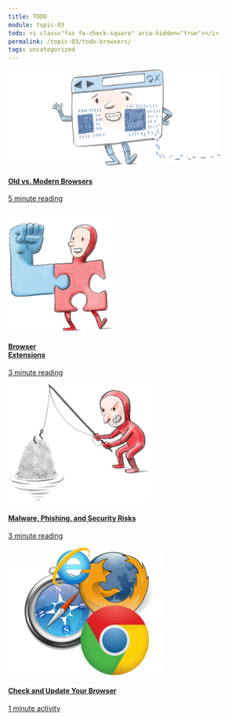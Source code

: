 ```yaml
---
title: TODO
module: topic-03
todo: <i class="fas fa-check-square" aria-hidden="true"></i>
permalink: /topic-03/todo-browsers/
tags: uncategorized
---
```


<div class="row text-center">
  <div class="col-lg-4">
    <div class="bs-component">
      <div class="list-group">
        <a href="http://www.20thingsilearned.com/en-US/old-vs-new-browsers/1" target="_blank" class="list-group-item hw-item">
          <img class="icon-hw" src="../img/hw-icon-browser-versions.png" />
          <h4 class="list-group-item-heading">Old vs. Modern Browsers</h4>
          <div class="divider-hw"></div>
          <p class="list-group-item-text"><i class="far fa-clock" aria-hidden="true"></i> 5 minute reading</p>
        </a>
      </div>
    </div>
  </div>
  <div class="col-lg-4">
    <div class="bs-component">
      <div class="list-group">
        <a href="http://www.20thingsilearned.com/en-US/browser-extensions/1" target="_blank" class="list-group-item hw-item">
          <img class="icon-hw" src="../img/hw-icon-browser-extensions.png" />
          <h4 class="list-group-item-heading">Browser<br />Extensions</h4>
          <div class="divider-hw"></div>
          <p class="list-group-item-text"><i class="far fa-clock" aria-hidden="true"></i> 3 minute reading</p>
        </a>
      </div>
    </div>
  </div>
  <div class="col-lg-4">
    <div class="bs-component">
      <div class="list-group">
        <a href="http://www.20thingsilearned.com/en-US/malware/1" target="_blank" class="list-group-item hw-item">
          <img class="icon-hw" src="../img/hw-icon-browser-malware.png" />
          <h4 class="list-group-item-heading">Malware, Phishing, and Security Risks</h4>
          <div class="divider-hw"></div>
          <p class="list-group-item-text"><i class="far fa-clock" aria-hidden="true"></i> 3 minute reading</p>
        </a>
      </div>
    </div>
  </div>
</div>

<div class="row text-center">
  <div class="col-lg-4">
    <div class="bs-component">
      <div class="list-group">
        <a href="http://www.whatbrowser.org/" target="_blank" class="list-group-item">
          <img class="icon-hw" src="../img/hw-icon-browser-logos.png" />
          <h4 class="list-group-item-heading">Check and Update Your Browser</h4>
          <div class="divider-hw"></div>
          <p class="list-group-item-text"><i class="far fa-clock" aria-hidden="true"></i> 1 minute activity</p>
        </a>
      </div>
    </div>
  </div>
</div>
